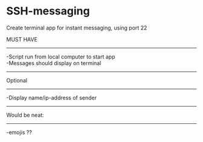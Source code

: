 # SSH-messaging
Create terminal app for instant messaging, using port 22<br />


MUST HAVE<br />

________________________________________
-Script run from local computer to start app<br />
-Messages should display on terminal<br />
________________________________________
Optional <br />

_________________________________________
-Display name/ip-address of sender<br />
_________________________________________

Would be neat: <br />
_________________________________________
-emojis ?? <br />
